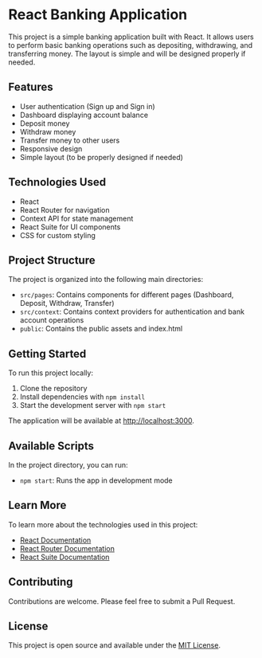 # React Banking Application

This project is a simple banking application built with React. It allows users to perform basic banking operations such as depositing, withdrawing, and transferring money. The layout is simple and will be designed properly if needed.

## Features

- User authentication (Sign up and Sign in)
- Dashboard displaying account balance
- Deposit money
- Withdraw money
- Transfer money to other users
- Responsive design
- Simple layout (to be properly designed if needed)

## Technologies Used

- React
- React Router for navigation
- Context API for state management
- React Suite for UI components
- CSS for custom styling

## Project Structure

The project is organized into the following main directories:

- `src/pages`: Contains components for different pages (Dashboard, Deposit, Withdraw, Transfer)
- `src/context`: Contains context providers for authentication and bank account operations
- `public`: Contains the public assets and index.html

## Getting Started

To run this project locally:

1. Clone the repository
2. Install dependencies with `npm install`
3. Start the development server with `npm start`

The application will be available at [http://localhost:3000](http://localhost:3000).

## Available Scripts

In the project directory, you can run:

- `npm start`: Runs the app in development mode

## Learn More

To learn more about the technologies used in this project:

- [React Documentation](https://reactjs.org/)
- [React Router Documentation](https://reactrouter.com/)
- [React Suite Documentation](https://rsuitejs.com/)

## Contributing

Contributions are welcome. Please feel free to submit a Pull Request.

## License

This project is open source and available under the [MIT License](LICENSE).
